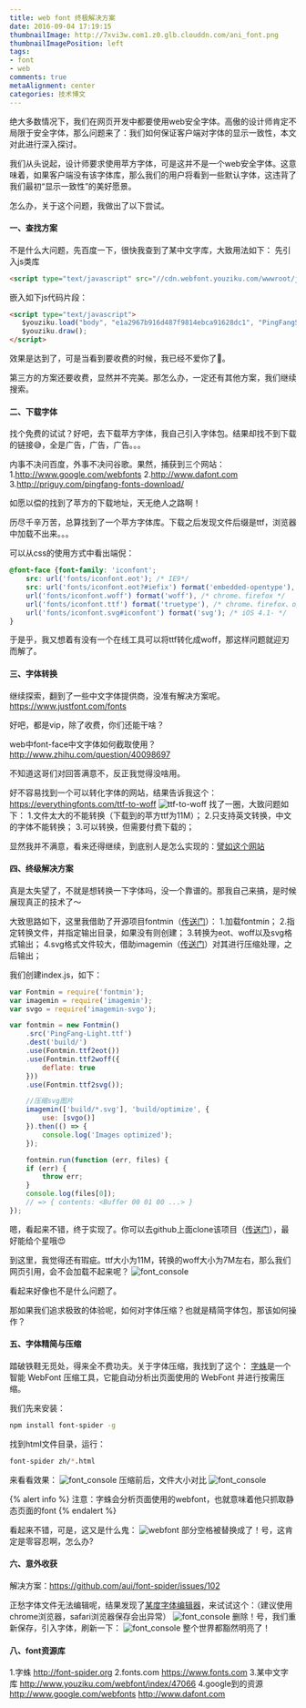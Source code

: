 ```yaml
---
title: web font 终极解决方案
date: 2016-09-04 17:19:15
thumbnailImage: http://7xvi3w.com1.z0.glb.clouddn.com/ani_font.png
thumbnailImagePosition: left
tags: 
- font
- web
comments: true
metaAlignment: center
categories: 技术博文
---
```

绝大多数情况下，我们在网页开发中都要使用web安全字体。高傲的设计师肯定不局限于安全字体，那么问题来了：我们如何保证客户端对字体的显示一致性，本文对此进行深入探讨。
<!-- more -->
我们从头说起，设计师要求使用苹方字体，可是这并不是一个web安全字体。这意味着，如果客户端没有该字体库，那么我们的用户将看到一些默认字体，这违背了我们最初“显示一致性”的美好愿景。

怎么办，关于这个问题，我做出了以下尝试。

#### 一、查找方案
不是什么大问题，先百度一下，很快我查到了某中文字库，大致用法如下：
先引入js类库
```html
<script type="text/javascript" src="//cdn.webfont.youziku.com/wwwroot/js/wf/youziku.api.min.js"></script>
```
嵌入如下js代码片段：
```html
<script type="text/javascript">
   $youziku.load("body", "e1a2967b916d487f9814ebca91628dc1", "PingFangSC_L");
   $youziku.draw();
</script>
```
效果是达到了，可是当看到要收费的时候，我已经不爱你了👻。

第三方的方案还要收费，显然并不完美。那怎么办，一定还有其他方案，我们继续搜索。

#### 二、下载字体
找个免费的试试？好吧，去下载苹方字体，我自己引入字体包。结果却找不到下载的链接😅，全是广告，广告，广告。。。

内事不决问百度，外事不决问谷歌。果然，捕获到三个网站：
1.http://www.google.com/webfonts
2.http://www.dafont.com
3.http://priguy.com/pingfang-fonts-download/

如愿以偿的找到了苹方的下载地址，天无绝人之路啊！

历尽千辛万苦，总算找到了一个苹方字体库。下载之后发现文件后缀是ttf，浏览器中加载不出来。。。

可以从css的使用方式中看出端倪：
```css
@font-face {font-family: 'iconfont';
    src: url('fonts/iconfont.eot'); /* IE9*/
    src: url('fonts/iconfont.eot?#iefix') format('embedded-opentype'), /* IE6-IE8 */
    url('fonts/iconfont.woff') format('woff'), /* chrome、firefox */
    url('fonts/iconfont.ttf') format('truetype'), /* chrome、firefox、opera、Safari, Android, iOS 4.2+*/
    url('fonts/iconfont.svg#iconfont') format('svg'); /* iOS 4.1- */
}
```
于是乎，我又想着有没有一个在线工具可以将ttf转化成woff，那这样问题就迎刃而解了。

#### 三、字体转换
继续探索，翻到了一些中文字体提供商，没准有解决方案呢。
https://www.justfont.com/fonts

好吧，都是vip，除了收费，你们还能干啥？

web中font-face中文字体如何截取使用？
http://www.zhihu.com/question/40098697

不知道这哥们对回答满意不，反正我觉得没啥用。

好不容易找到一个可以转化字体的网站，结果告诉我这个：
https://everythingfonts.com/ttf-to-woff
![ttf-to-woff](http://7xvi3w.com1.z0.glb.clouddn.com/ttf2woff.png)
找了一圈，大致问题如下：
1.文件太大的不能转换（下载到的苹方ttf为11M）；
2.只支持英文转换，中文的字体不能转换；
3.可以转换，但需要付费下载的；

显然我并不满意，看来还得继续，到底别人是怎么实现的：[譬如这个网站](https://www.pingxx.com/?from=1&desc=baidu)

#### 四、终级解决方案
真是太失望了，不就是想转换一下字体吗，没一个靠谱的。那我自己来搞，是时候展现真正的技术了～

大致思路如下，这里我借助了开源项目fontmin（[传送门](https://github.com/ecomfe/fontmin)）：
1.加载fontmin；
2.指定转换文件，并指定输出目录，如果没有则创建；
3.转换为eot、woff以及svg格式输出；
4.svg格式文件较大，借助imagemin（[传送门](https://github.com/imagemin/imagemin-svgo)）对其进行压缩处理，之后输出；

我们创建index.js，如下：
```js
var Fontmin = require('fontmin');
var imagemin = require('imagemin');
var svgo = require('imagemin-svgo');

var fontmin = new Fontmin()
    .src('PingFang-Light.ttf')
    .dest('build/')
    .use(Fontmin.ttf2eot())
    .use(Fontmin.ttf2woff({
        deflate: true
    }))
    .use(Fontmin.ttf2svg());

    //压缩svg图片
    imagemin(['build/*.svg'], 'build/optimize', {
        use: [svgo()]
    }).then(() => {
        console.log('Images optimized');
    });

    fontmin.run(function (err, files) {
    if (err) {
        throw err;
    }
    console.log(files[0]);
    // => { contents: <Buffer 00 01 00 ...> }
});
```

嗯，看起来不错，终于实现了。你可以去github上面clone该项目（[传送门](https://github.com/chenfengyanyu/web-font-convert)），最好能给个星哦😍

到这里，我觉得还有瑕疵。ttf大小为11M，转换的woff大小为7M左右，那么我们网页引用，会不会加载不起来呢？
![font_console](http://7xvi3w.com1.z0.glb.clouddn.com/webfont1.png)

看起来好像也不是什么问题了。

那如果我们追求极致的体验呢，如何对字体压缩？也就是精简字体包，那该如何操作？

#### 五、字体精简与压缩
踏破铁鞋无觅处，得来全不费功夫。关于字体压缩，我找到了这个：
[字蛛](https://github.com/aui/font-spider)是一个智能 WebFont 压缩工具，它能自动分析出页面使用的 WebFont 并进行按需压缩。

我们先来安装：
```sh
npm install font-spider -g
```
找到html文件目录，运行：
```sh
font-spider zh/*.html
```
来看看效果：
![font_console](http://7xvi3w.com1.z0.glb.clouddn.com/webfont2.png)
压缩前后，文件大小对比
![font_console](http://7xvi3w.com1.z0.glb.clouddn.com/webfont3.png)

{% alert info %}
注意：字蛛会分析页面使用的webfont，也就意味着他只抓取静态页面的font
{% endalert %}

看起来不错，可是，这又是什么鬼：
![webfont](http://7xvi3w.com1.z0.glb.clouddn.com/webfont4.png)
部分空格被替换成了！号，这肯定是零容忍啊，怎么办?

#### 六、意外收获
解决方案：https://github.com/aui/font-spider/issues/102

正愁字体文件无法编辑呢，结果发现了[某度字体编辑器](http://font.baidu.com/editor/)，来试试这个：（建议使用chrome浏览器，safari浏览器保存会出异常）
![font_console](http://7xvi3w.com1.z0.glb.clouddn.com/webfont5.png)
删除！号，我们重新保存，引入字体，刷新一下：
![font_console](http://7xvi3w.com1.z0.glb.clouddn.com/webfont6.png)
整个世界都豁然明亮了！

#### 八、font资源库
1.字蛛
http://font-spider.org
2.fonts.com
https://www.fonts.com
3.某中文字库
http://www.youziku.com/webfont/index/47066
4.google到的资源
http://www.google.com/webfonts
http://www.dafont.com














